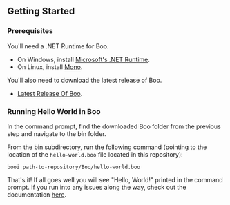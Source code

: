 ## Getting Started

### Prerequisites

You'll need a .NET Runtime for Boo.
* On Windows, install [Microsoft's .NET Runtime](http://msdn.microsoft.com/en-us/vstudio/aa496123.aspx).
* On Linux, install [Mono](http://www.mono-project.com/).

You'll also need to download the latest release of Boo.
* [Latest Release Of Boo](https://github.com/boo-lang/boo/archive/master.zip).

### Running Hello World in Boo
In the command prompt, find the downloaded Boo folder from the previous step
and navigate to the bin folder.  

From the bin subdirectory, run the following command (pointing to the location of
the `hello-world.boo` file located in this repository):

`booi path-to-repository/Boo/hello-world.boo`

That's it! If all goes well you will see "Hello, World!" printed in the command
prompt.  If you run into any issues along the way, check out the documentation
[here](https://github.com/boo-lang/boo/wiki/Getting-Started).